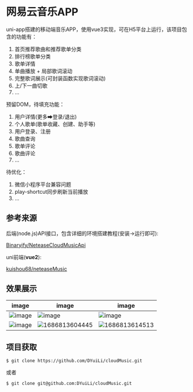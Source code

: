 # 网易云音乐APP
uni-app搭建的移动端音乐APP，使用vue3实现，可在H5平台上运行，该项目包含的功能有：
1. 首页推荐歌曲和推荐歌单分类
2. 排行榜歌单分类
3. 歌单详情
4. 单曲播放 + 局部歌词滚动
5. 完整歌词展示(可封装函数实现歌词滚动)
6. 上/下一曲切歌
7. ...

预留DOM，待填充功能：
1. 用户详情(更多➡登录/退出)
2. 个人歌单(歌单收藏、创建、助手等)
3. 用户登录、注册
4. 歌曲查询
5. 歌单评论
6. 歌曲评论
7. ...

待优化：
1. 微信小程序平台兼容问题
2. play-shortcut同步刷新当前播放
3. ...

## 参考来源
后端(node.js)API接口，包含详细的环境搭建教程(安装->运行即可):  
  
[Binaryify/NeteaseCloudMusicApi](https://github.com/Binaryify/NeteaseCloudMusicApi)

uni前端(**vue2**):  
  
[kuishou68/neteaseMusic](https://github.com/kuishou68/neteaseMusic)

## 效果展示
| image | image | image |
| ---- | ---- | ---- |
| ![image](https://github.com/DYuiLi/cloudMusic/assets/125005336/d41e606f-39e3-4190-9bcf-226e5a91b309)| ![image](https://github.com/DYuiLi/cloudMusic/assets/125005336/311d785a-4932-4f6e-8560-419559e567dc) | ![image](https://github.com/DYuiLi/cloudMusic/assets/125005336/24ec5a14-d89a-496d-8baa-5a3c727deff5) |
| ![image](https://github.com/DYuiLi/cloudMusic/assets/125005336/3e3e3b51-8c0e-4ede-af66-219ba73c4176) | ![1686813604445](https://github.com/DYuiLi/cloudMusic/assets/125005336/e5aa0a0b-6486-419e-8566-a08200176bd5) | ![1686813614513](https://github.com/DYuiLi/cloudMusic/assets/125005336/d5e8f9da-45f1-4efb-a871-bef7b3c2badf) |

## 项目获取
```
$ git clone https://github.com/DYuiLi/cloudMusic.git
```
或者
```
$ git clone git@github.com:DYuiLi/cloudMusic.git
```
